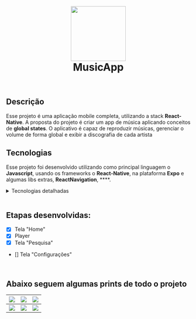 
<h1 align="center">
    <img alt="" src="fotos_do_projeto/icon.png" width="150" />
    <br/>
    MusicApp
</h1>


<br/>


## Descrição
Esse projeto é uma aplicação mobile completa, utilizando a stack **React-Native**. A proposta do projeto é criar um app de música aplicando conceitos de __global states__. O aplicativo é capaz de reproduzir músicas, gerenciar o volume de forma global e exibir a discografia de cada artista


## Tecnologias
Esse projeto foi desenvolvido utilizando como principal linguagem o **Javascript**, usando os frameworks o **React-Native**, na plataforma **Expo** e algumas libs extras, **ReactNavigation**, ****.

<details>
  <summary>Tecnologias detalhadas</summary>

  - Expo
  - ESlint
  - React-navigation
  - Reanimated
  - Expo-av
</details>

<br/>

## Etapas desenvolvidas:
- [x] Tela "Home"
- [x] Player
- [x] Tela "Pesquisa"
- [] Tela "Configurações"

<br/>


## Abaixo seguem algumas prints de todo o projeto

![](fotos_do_projeto/Screenshot_1.png)  |  ![](fotos_do_projeto/Screenshot_2.png) |  ![](fotos_do_projeto/Screenshot_3.png)  |
|:---------------:|:----------------:|:-----------------:|
![](fotos_do_projeto/Screenshot_4.png)  |  ![](fotos_do_projeto/Screenshot_5.png) |  ![](fotos_do_projeto/Screenshot_6.png)  |

